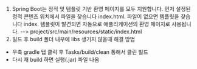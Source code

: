 1. Spring Boot는 정적 및 템플릿 기반 환영 페이지를 모두 지원합니다. 먼저 설정된 정적 콘텐츠 위치에서 파일을 찾습니다 index.html. 파일이 없으면 템플릿을 찾습니다 index. 템플릿이 발견되면 자동으로 애플리케이션의 환영 페이지로 사용됩니다.
--> project/src/main/resources/static/index.html
2. 빌드 후 build 폴더 내부에 libs 생기지 않을때 해결 방법
 - 우측 gradle 탭 클릭 후 Tasks/build/clean 통해서 클린 빌드
 - 다시 재 build 하면 실행(.jar) 파일 나옴